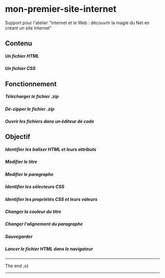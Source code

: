 # mon-premier-site-internet
Support pour l'atelier "Internet et le Web : découvrir la magie du Net en créant un site Internet"

## Contenu

##### Un fichier HTML
##### Un fichier CSS

## Fonctionnement

##### Télécharger le fichier .zip
##### Dé-zipper le fichier .zip
##### Ouvrir les fichiers dans un éditeur de code

## Objectif

##### Identifier les baliser HTML et leurs attributs
##### Modifier le titre
##### Modifier le paragraphe

##### Identifier les sélecteurs CSS
##### Identifier les propriétés CSS et leurs valeurs
##### Changer la couleur du titre
##### Changer l'alignement du paragraphe

##### Sauvegarder

##### Lancer le fichier HTML dans le navigateur

---

The end ;o)

---

